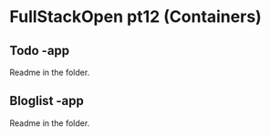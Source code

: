 # FullStackOpen pt12 (Containers)

## Todo -app

Readme in the folder.

## Bloglist -app

Readme in the folder.
